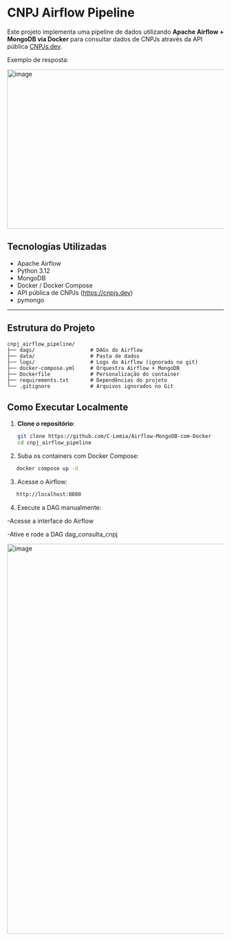 # CNPJ Airflow Pipeline

Este projeto implementa uma pipeline de dados utilizando **Apache Airflow + MongoDB via Docker** para consultar dados de CNPJs através da API pública [CNPJs.dev](https://cnpjs.dev/).

Exemplo de resposta:

<img width="676" height="370" alt="image" src="https://github.com/user-attachments/assets/cdac7e28-3cfb-41cc-ac80-037722778fc6" />


## Tecnologias Utilizadas

- Apache Airflow
- Python 3.12
- MongoDB 
- Docker / Docker Compose
- API pública de CNPJs (https://cnpjs.dev)
- pymongo

---

## Estrutura do Projeto

```plaintext
cnpj_airflow_pipeline/
├── dags/                  # DAGs do Airflow
├── data/                  # Pasta de dados 
├── logs/                  # Logs do Airflow (ignorado no git)
├── docker-compose.yml     # Orquestra Airflow + MongoDB
├── Dockerfile             # Personalização do container 
├── requirements.txt       # Dependências do projeto
└── .gitignore             # Arquivos ignorados no Git
```

## Como Executar Localmente

1. **Clone o repositório**:
   ```bash
   git clone https://github.com/C-Lemia/Airflow-MongoDB-com-Docker
   cd cnpj_airflow_pipeline
   ```


2. Suba os containers com Docker Compose:
```bash
   docker compose up -d
```
3. Acesse o Airflow:
```bash
   http://localhost:8080
```
4. Execute a DAG manualmente:
   
-Acesse a interface do Airflow

-Ative e rode a DAG dag_consulta_cnpj 

<img width="1743" height="906" alt="image" src="https://github.com/user-attachments/assets/4825edeb-5a8a-4fa4-863e-87dfdb8c9811" />
